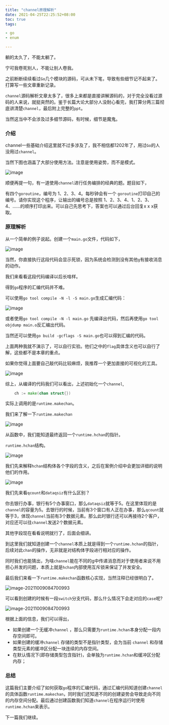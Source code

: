 ```yaml
---
title: "channel原理解析"
date: 2021-04-25T22:25:52+08:00 
toc: true 
tags:

- go
- enum

---
```




躺的太久了，不能太躺了。

宁可我卷死别人，不能让别人卷我。

之前断断续续看过`Go`几个模块的源码，可从未下笔，导致有些细节记不起来了。打算写一些文章重新记录。

`channel`源码解析文章太多了，很多上来都是直接讲解源码的，对于完全没看过源码的人来说，就挺突然的。鉴于长篇大论大部分人没耐心看完，我打算分两三篇彻底讲清楚`channel`，最后附上完整的`ppt`。

当然这当中不会涉及过多细节源码，有时候，细节是魔鬼。



### 介绍

channel一些基础介绍这里就不过多涉及了，我不相信都1202年了，用过`Go`的人没用过`channel`。

当然下图也涵盖了大部分使用方法。注意是使用姿势，而不是模式。

![image](https://cdn.syst.top/use-channel.png)



顺便再提一句，有一道使用`channel`进行任务编排的经典的题。题目如下，

有四个`goroutine`，编号为 1、2、3、4。每秒钟会有一个 `goroutine`打印自己的编号。请你实现这个程序，让输出的编号总是按照 1、2、3、4、1、2、3、4、……的顺序打印出来。可以自己先思考下，答案也可以通过后台回复x x x获取。



### 原理解析

从一个简单的例子说起。创建一个`main.go`文件，代码如下，

![image](https://cdn.syst.top/ch-send.png)

当然，你直接执行这段代码会显示死锁，因为系统会检测到没有其他`g`有接收消息的动作。

我们来看看这段代码编译以后长啥样。

得到`go`程序的汇编代码并不难。

可以使用`go tool compile -N -l -S main.go`生成汇编代码：

![image](https://cdn.syst.top/compile-channel.png)



或者使用`go tool compile -N -l main.go` 先编译出代码，然后再使用`go tool objdump main.o`反汇编出代码。 

当然还可以使用`go build -gcflags -S main.go`也可以得到汇编的代码。

上面两种我就不演示了，可以自行实验。他们之中的`flag`具体含义也可以自行了解，这些都不是本章的重点。



如果你觉得上面要自己敲代码比较麻烦，我推荐一个更加直接的可视化的工具。

![image](https://cdn.syst.top/compile-show.png)



综上，从编译的代码我们可以看出，上述初始化一个`channel`,

```go
	ch := make(chan struct{})
```

实际上调用的是`runtime.makechan`。

我们来了解一下`runtime.makechan`

![image](https://cdn.syst.top/makechannel.png)

从函数中，我们能知道最终返回一个`runtime.hchan`的指针。

`runtime.hchan`结构。

![image](https://cdn.syst.top/hchan.png)



我们先来解释`hchan`结构体各个字段的含义，之后在案例介绍中会更加详细的说明他们的作用。

![image](https://cdn.syst.top/hchan-detail2.png)

我们先来看`qcount`和`dataqsiz`有什么区别？

你去银行办事，银行有5个办事窗口，那么`dataqsiz`就等于5。在这里体现的是`channel`的容量为5。去银行的时候，当前有3个窗口有人正在办事，那么`qcount`就等于3，体现`channel`当前有3个数据元素。那么此时银行还可以再接待2个客户，对应还可以往`channel`发送2个数据元素。



其他字段现在看看说明就行了，后面会细讲。

到这里我们就知道创建一个`channel`本质上就是得到一个`runtime.hchan`的指针，后续对此`chan`的操作，无非就是对结构体字段进行相对应的操作。

同时我们也能猜出，为啥`channel`能在不同的g中传递消息而对于使用者来说不用担心并发的问题，本质上就是`hchan`内部使用互斥锁来保证了并发安全。

最后我们来看一下`runtime.makechan`函数核心实现，当然注释已经很明白了。

![image-20211009084700993](https://cdn.syst.top/makechan2.png)

可以看到创建的时候有一段`switch`分支代码，那么什么情况下会走对应的`case`呢?

![image-20211009084700993](https://cdn.syst.top/make-zi.png)

根据上面的信息，我们可以得出，

- 如果创建一个无缓冲`channel` ，那么只需要为`runtime.hchan`本身分配一段内存空间即可。
- 如果创建的缓冲`channel` 存储的类型不是指针类型，会为当前 `channel` 和存储类型元素的缓冲区分配一块连续的内存空间。
- 在默认情况下(即存储类型包含指针)，会单独为`runtime.hchan`和缓冲区分配内存；



### 总结

这篇我们主要介绍了如何获取`go`程序的汇编代码，通过汇编代码知道创建`channel`的具体函数`runtime.makechan`，同时我们还知道不同的创建姿势会导致走向不同的内存空间分配。最后通过创建函数我们知道`channel`在程序运行时使用`runtime.hchan`来表示。

下一篇我们继续。

